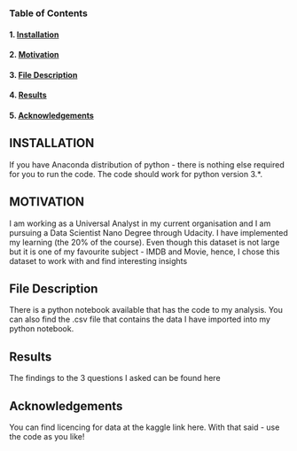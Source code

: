 ### Table of Contents

#### 1. [Installation](#installation)
#### 2. [Motivation](#motivation)
#### 3. [File Description](#files)
#### 4. [Results](#results)
#### 5. [Acknowledgements](#ack)


## INSTALLATION<a name="installation"></a>
If you have Anaconda distribution of python - there is nothing else required for you to run the code. The code should work for python version 3.*.

## MOTIVATION<a name="motivation"></a>
I am working as a Universal Analyst in my current organisation and I am pursuing a Data Scientist Nano Degree through Udacity. I have implemented my learning (the 20% of the course). Even though this dataset is not large but it is one of my favourite subject - IMDB and Movie, hence, I chose this dataset to work with and find interesting insights

## File Description<a name="files"></a>
There is a python notebook available that has the code to my analysis. You can also find the .csv file that contains the data I have imported into my python notebook.

## Results<a name="results"></a>
The findings to the 3 questions I asked can be found here

## Acknowledgements<a name="ack"></a>
You can find licencing for data at the kaggle link here. With that said - use the code as you like!
